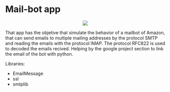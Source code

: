 # Mail-bot app
<p align="center">
  <img src=https://github.com/user-attachments/assets/74e97ab8-3ec8-4062-83a5-d893ec58eda6 />
  
  That app has the objetive that simulate the behavior of a mailbot of Amazon, that can send emails to multiple mailing addresses by the protocol SMTP and reading the emails with the protocol IMAP.
  The protocol RFC822 is used to decoded the emails recived.
  Helping by the google project section to link the email of the bot with python.

  Libraries:
  - EmailMessage
  - ssl
  - smtplib
</p>
